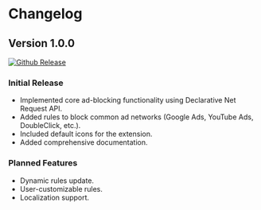 # Changelog

## Version 1.0.0
[![Github Release](https://img.shields.io/github/v/release/UjjwalSaini07/Shield-AdBlocker)](https://github.com/UjjwalSaini07/Shield-AdBlocker)

### Initial Release
- Implemented core ad-blocking functionality using Declarative Net Request API.
- Added rules to block common ad networks (Google Ads, YouTube Ads, DoubleClick, etc.).
- Included default icons for the extension.
- Added comprehensive documentation.

### Planned Features
- Dynamic rules update.
- User-customizable rules.
- Localization support.
